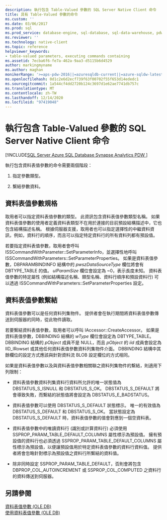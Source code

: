 ```yaml
---
description: 執行包含 Table-Valued 參數的 SQL Server Native Client 命令
title: 具有 Table-Valued 參數的命令
ms.custom: ''
ms.date: 03/06/2017
ms.prod: sql
ms.prod_service: database-engine, sql-database, sql-data-warehouse, pdw
ms.reviewer: ''
ms.technology: native-client
ms.topic: reference
helpviewer_keywords:
- table-valued parameters, executing commands containing
ms.assetid: 7ecba6f6-fe7a-462a-9aa3-d5115b6d4529
author: markingmyname
ms.author: maghan
monikerRange: '>=aps-pdw-2016||=azuresqldb-current||=azure-sqldw-latest||>=sql-server-2016||>=sql-server-linux-2017||=azuresqldb-mi-current'
ms.openlocfilehash: 0d1c2e6d2ecf739f63f00702f55f653d14ededc1
ms.sourcegitcommit: 1a544cf4dd2720b124c3697d1e62ae7741db757c
ms.translationtype: MT
ms.contentlocale: zh-TW
ms.lasthandoff: 12/14/2020
ms.locfileid: "97419048"
---
```

# <a name="executing-sql-server-native-client-commands-containing-table-valued-parameters"></a>執行包含 Table-Valued 參數的 SQL Server Native Client 命令
[!INCLUDE[SQL Server Azure SQL Database Synapse Analytics PDW ](../../includes/applies-to-version/sql-asdb-asdbmi-asa-pdw.md)]

  執行包含資料表值參數的命令需要兩個階段：  
  
1.  指定參數類型。  
  
2.  繫結參數資料。  

## <a name="table-valued-parameter-specification"></a>資料表值參數規格  
 取用者可以指定資料表值參數的類型。 此資訊包含資料表值參數類型名稱。 如果資料表值參數的使用者定義資料表類型不在用於連接的目前預設結構描述中，它也包含結構描述名稱。 根據伺服器支援，取用者也可以指定選擇性的中繼資料資訊，例如，資料行的順序，而且可以指定特定資料行的所有資料列都有預設值。  
  
 若要指定資料表值參數，取用者會呼叫 ISSCommandWithParameter::SetParameterInfo，並選擇性地呼叫 ISSCommandWithParameters::SetParameterProperties。 如果是資料表值參數，DBPARAMBINDINFO 結構中的 *pwszDataSourceType* 欄位將會有 DBTYPE_TABLE 的值。 *ulParamSize* 欄位會設定為 ~0，表示長度未知。 資料表值參數的特定屬性 (例如結構描述名稱、類型名稱、資料行順序和預設資料行) 可以透過 ISSCommandWithParameters::SetParameterProperties 設定。  
  
## <a name="table-valued-parameter-binding"></a>資料表值參數繫結  
 資料表值參數可以是任何資料列集物件。 提供者會在執行期間將資料表值參數傳送到伺服器的同時，從此物件讀取。  
  
 若要繫結資料表值參數，取用者可以呼叫 IAccessor::CreateAccessor。 如果是資料表值參數，DBBINDING 結構的 *wType* 欄位會設定為 DBTYPE_TABLE。 DBBINDING 結構的 *pObject* 成員不是 NULL，而且 *pObject* 的 *iid* 成員會設定為 IID_IRowset 或其他任何資料表值參數資料列集物件介面。 DBBINDING 結構中其餘欄位的設定方式應該與針對資料流 BLOB 設定欄位的方式相同。  
  
 如果是資料表值參數以及與資料表值參數相關聯之資料列集物件的繫結，則適用下列限制：  
  
-   資料表值參數資料列集資料行資料所允許的唯一狀態值為 DBSTATUS_S_ISNULL 和 DBSTATUS_S_OK。 DBSTATUS_S_DEFAULT 將會導致失敗，而繫結的狀態值將會設定為 DBSTATUS_E_BADSTATUS。  
  
-   資料表值參數可以使用 DBSTATUS_S_DEFAULT 狀態標示。 唯一的有效值為 DBSTATUS_S_DEFAULT 和 DBSTATUS_S_OK。 當狀態設定為 DBSTATUS_S_DEFAULT 時，資料表值參數的值會對應到一個空資料表。  
  
-   資料表值參數中的唯讀資料行 (識別或計算資料行) 必須使用 SSPROP_PARAM_TABLE_DEFAULT_COLUMNS 屬性標示為預設值。 擁有預設值的資料行也必須透過 SSPROP_PARAM_TABLE_DEFAULT_COLUMNS 屬性標示為預設值，以便讓預設值用於特定資料表值參數的資料行資料值。 提供者將會忽略針對標示為預設值之資料行所繫結的資料值。  
  
-   除非同時設定 SSPROP_PARAM_TABLE_DEFAULT，否則會將包含 DBPROP_COL_AUTOINCREMENT 或 SSPROP_COL_COMPUTED 之資料行的資料傳送到伺服器。  
  
## <a name="see-also"></a>另請參閱  
 [資料表值參數 &#40;OLE DB&#41;](../../relational-databases/native-client-ole-db-table-valued-parameters/table-valued-parameters-ole-db.md)   
 [使用資料表值參數 &#40;OLE DB&#41;](../../relational-databases/native-client-ole-db-how-to/use-table-valued-parameters-ole-db.md)  
  
  
